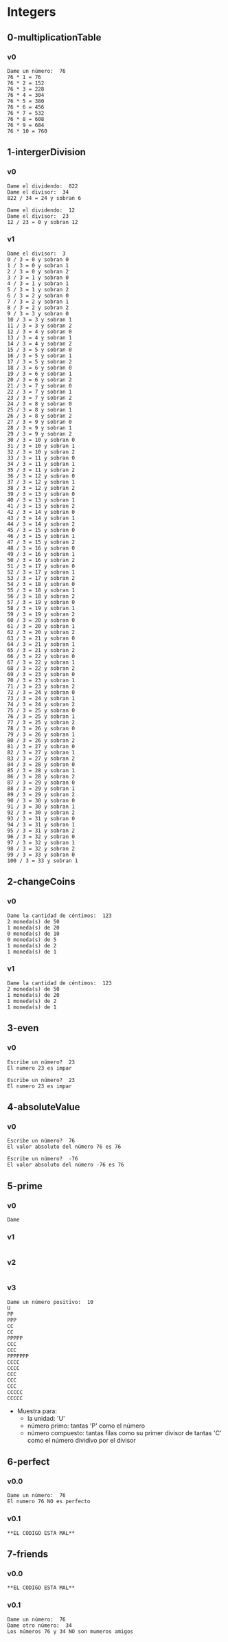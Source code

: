 # Integers

## 0-multiplicationTable

### v0
~~~
Dame un número:  76
76 * 1 = 76
76 * 2 = 152
76 * 3 = 228
76 * 4 = 304
76 * 5 = 380
76 * 6 = 456
76 * 7 = 532
76 * 8 = 608
76 * 9 = 684
76 * 10 = 760
~~~

## 1-intergerDivision

### v0
~~~
Dame el dividendo:  822
Dame el divisor:  34
822 / 34 = 24 y sobran 6
~~~

~~~
Dame el dividendo:  12
Dame el divisor:  23
12 / 23 = 0 y sobran 12
~~~
### v1
~~~
Dame el divisor:  3
0 / 3 = 0 y sobran 0 
1 / 3 = 0 y sobran 1 
2 / 3 = 0 y sobran 2 
3 / 3 = 1 y sobran 0 
4 / 3 = 1 y sobran 1 
5 / 3 = 1 y sobran 2 
6 / 3 = 2 y sobran 0 
7 / 3 = 2 y sobran 1 
8 / 3 = 2 y sobran 2 
9 / 3 = 3 y sobran 0 
10 / 3 = 3 y sobran 1
11 / 3 = 3 y sobran 2
12 / 3 = 4 y sobran 0
13 / 3 = 4 y sobran 1
14 / 3 = 4 y sobran 2
15 / 3 = 5 y sobran 0
16 / 3 = 5 y sobran 1
17 / 3 = 5 y sobran 2
18 / 3 = 6 y sobran 0
19 / 3 = 6 y sobran 1
20 / 3 = 6 y sobran 2
21 / 3 = 7 y sobran 0
22 / 3 = 7 y sobran 1
23 / 3 = 7 y sobran 2
24 / 3 = 8 y sobran 0
25 / 3 = 8 y sobran 1
26 / 3 = 8 y sobran 2
27 / 3 = 9 y sobran 0
28 / 3 = 9 y sobran 1
29 / 3 = 9 y sobran 2
30 / 3 = 10 y sobran 0
31 / 3 = 10 y sobran 1
32 / 3 = 10 y sobran 2
33 / 3 = 11 y sobran 0
34 / 3 = 11 y sobran 1
35 / 3 = 11 y sobran 2
36 / 3 = 12 y sobran 0
37 / 3 = 12 y sobran 1
38 / 3 = 12 y sobran 2
39 / 3 = 13 y sobran 0
40 / 3 = 13 y sobran 1
41 / 3 = 13 y sobran 2
42 / 3 = 14 y sobran 0
43 / 3 = 14 y sobran 1
44 / 3 = 14 y sobran 2
45 / 3 = 15 y sobran 0
46 / 3 = 15 y sobran 1
47 / 3 = 15 y sobran 2
48 / 3 = 16 y sobran 0
49 / 3 = 16 y sobran 1
50 / 3 = 16 y sobran 2
51 / 3 = 17 y sobran 0
52 / 3 = 17 y sobran 1
53 / 3 = 17 y sobran 2
54 / 3 = 18 y sobran 0
55 / 3 = 18 y sobran 1
56 / 3 = 18 y sobran 2
57 / 3 = 19 y sobran 0
58 / 3 = 19 y sobran 1
59 / 3 = 19 y sobran 2
60 / 3 = 20 y sobran 0
61 / 3 = 20 y sobran 1
62 / 3 = 20 y sobran 2
63 / 3 = 21 y sobran 0
64 / 3 = 21 y sobran 1
65 / 3 = 21 y sobran 2
66 / 3 = 22 y sobran 0
67 / 3 = 22 y sobran 1
68 / 3 = 22 y sobran 2
69 / 3 = 23 y sobran 0
70 / 3 = 23 y sobran 1
71 / 3 = 23 y sobran 2
72 / 3 = 24 y sobran 0
73 / 3 = 24 y sobran 1
74 / 3 = 24 y sobran 2
75 / 3 = 25 y sobran 0
76 / 3 = 25 y sobran 1
77 / 3 = 25 y sobran 2
78 / 3 = 26 y sobran 0
79 / 3 = 26 y sobran 1
80 / 3 = 26 y sobran 2
81 / 3 = 27 y sobran 0
82 / 3 = 27 y sobran 1
83 / 3 = 27 y sobran 2
84 / 3 = 28 y sobran 0
85 / 3 = 28 y sobran 1
86 / 3 = 28 y sobran 2
87 / 3 = 29 y sobran 0
88 / 3 = 29 y sobran 1
89 / 3 = 29 y sobran 2
90 / 3 = 30 y sobran 0
91 / 3 = 30 y sobran 1
92 / 3 = 30 y sobran 2
93 / 3 = 31 y sobran 0
94 / 3 = 31 y sobran 1
95 / 3 = 31 y sobran 2
96 / 3 = 32 y sobran 0
97 / 3 = 32 y sobran 1
98 / 3 = 32 y sobran 2
99 / 3 = 33 y sobran 0
100 / 3 = 33 y sobran 1
~~~

## 2-changeCoins

### v0
~~~
Dame la cantidad de céntimos:  123
2 moneda(s) de 50
1 moneda(s) de 20
0 moneda(s) de 10
0 moneda(s) de 5
1 moneda(s) de 2
1 moneda(s) de 1
~~~

### v1
~~~
Dame la cantidad de céntimos:  123
2 moneda(s) de 50
1 moneda(s) de 20
1 moneda(s) de 2
1 moneda(s) de 1
~~~

## 3-even

### v0
~~~
Escribe un número?  23
El numero 23 es impar
~~~

~~~
Escribe un número?  23
El numero 23 es impar
~~~

## 4-absoluteValue

### v0
~~~
Escribe un número?  76
El valor absoluto del número 76 es 76
~~~

~~~
Escribe un número?  -76
El valor absoluto del número -76 es 76
~~~

## 5-prime

### v0
~~~
Dame
~~~

### v1
~~~

~~~

### v2
~~~

~~~

### v3
~~~
Dame un número positivo:  10
U
PP
PPP
CC
CC
PPPPP
CCC
CCC
PPPPPPP
CCCC
CCCC
CCC
CCC
CCC
CCCCC
CCCCC
~~~

* Muestra para:
    * la unidad: 'U'
    * número primo: tantas 'P' como el número
    * número compuesto: tantas filas como su primer divisor de tantas 'C' como el número dividivo por el divisor

## 6-perfect

### v0.0
~~~
Dame un número:  76
El numero 76 NO es perfecto
~~~
### v0.1
~~~
**EL CODIGO ESTA MAL**
~~~
## 7-friends

### v0.0
~~~
**EL CODIGO ESTA MAL**
~~~
### v0.1
~~~
Dame un número:  76
Dame otro número:  34
Los números 76 y 34 NO son mumeros amigos
~~~
